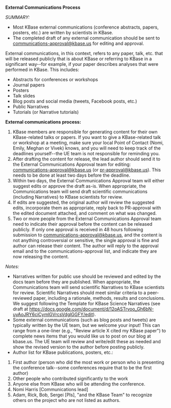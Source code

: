 **External Communications Process**

*SUMMARY:*
- Most KBase external communications (conference abstracts, papers, posters, etc.) are written by scientists in KBase.
- The completed draft of any external communication should be sent to communications-approval@kbase.us for editing and approval.

External communications, in this context, refers to any paper, talk, etc. that will be released publicly that is about KBase or referring to KBase in a significant way--for example, if your paper describes analyses that were performed in KBase. This includes:
- Abstracts for conferences or workshops
- Journal papers
- Posters
- Talk slides
- Blog posts and social media (tweets, Facebook posts, etc.)
- Public Narratives
- Tutorials (or Narrative tutorials)

**External communications process:**

1. KBase members are responsible for generating content for their own KBase-related talks or papers. If you want to give a KBase-related talk or workshop at a meeting, make sure your local Point of Contact (Nomi, Emily, Meghan or Vivek) knows, and you will need to keep track of the deadlines yourself--the UE team is not responsible for reminding you.
2. After drafting the content for release, the lead author should send it to the External Communications Approval team for editing: communications-approval@kbase.us (or pr-approval@kbase.us). This needs to be done at least two days before the deadline.
3. Within two days, the External Communications Approval team will either suggest edits or approve the draft as-is. When appropriate, the Communications team will send draft scientific communications (including Narratives) to KBase scientists for review.
4. If edits are suggested, the original author will review the suggested edits, incorporate them as appropriate, reply back to PR-approval with the edited document attached, and comment on what was changed.
5. Two or more people from the External Communications Approval team need to indicate their approval before the content can be released publicly. If only one approval is received in 48 hours following submission to communications-approval@kbase.us, and the content is not anything controversial or sensitive, the single approval is fine and author can release their content. The author will reply to the approval email and to the communications-approval list, and indicate they are now releasing the content.

*Notes:*
- Narratives written for public use should be reviewed and edited by the docs team before they are published. When appropriate, the Communications team will send scientific Narratives to KBase scientists for review. Scientific Narratives should meet similar criteria to a peer-reviewed paper, including a rationale, methods, results and conclusions. We suggest following the Template for KBase Science Narratives (see draft at https://docs.google.com/document/d/12oASTrvoo_Gh6bN-uyAoJRY6ciCymlGVrcsVdglGGFY/edit).
- Some external communications (such as blog posts and tweets) are typically written by the UE team, but we welcome your input! This can range from a one-liner (e.g., "Review article X cited my KBase paper") to complete news items that you would like us to post on our blog at kbase.us. The UE team will review and write/edit these as needed and show the revised version to the author before posting publicly.
- Author list for KBase publications, posters, etc.:

1.  First author (person who did the most work or person who is presenting the conference talk--some conferences require that to be the first author)
2.  Other people who contributed significantly to the work
3.  Anyone else from KBase who will be attending the conference.
4.  Nomi Harris [Communications lead]
5.  Adam, Rick, Bob, Sergei [PIs], "and the KBase Team" to recognize others on the project who are not listed as authors.

